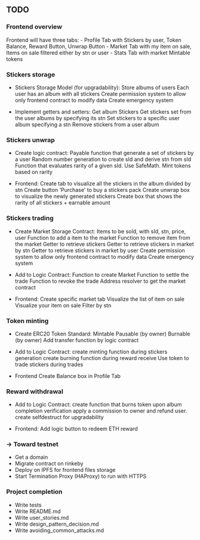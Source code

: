 ## TODO

### Frontend overview
  Frontend will have three tabs:
    - Profile Tab with Stickers by user, Token Balance, Reward Button, Unwrap Button
    - Market Tab with my item on sale, Items on sale filtered either by stn or user
    - Stats Tab with market Mintable tokens

### Stickers storage
- Stickers Storage Model (for upgradability):
    Store albums of users
    Each user has an album with all stickers
    Create permission system to allow only frontend contract to modify data
    Create emergency system

- Implement getters and setters:
    Get album Stickers
    Get stickers set from the user albums by specifying its stn
    Set stickers to a specific user album specifying a stn
    Remove stickers from a user album

### Stickers unwrap
- Create logic contract:
    Payable function that generate a set of stickers by a user
    Random number generation to create sId and derive stn from sId
    Function that evaluates rarity of a given sId. Use SafeMath.
    Mint tokens based on rarity

- Frontend:
    Create tab to visualize all the stickers in the album divided by stn
    Create button 'Purchase' to buy a stickers pack
    Create unwrap box to visualize the newly generated stickers
    Create box that shows the rarity of all stickers + earnable amount

### Stickers trading
- Create Market Storage Contract:
    Items to be sold, with sId, stn, price, user
    Function to add a item to the market
    Function to remove item from the market
    Getter to retrieve stickers
    Getter to retrieve stickers in market by stn
    Getter to retrieve stickers in market by user
    Create permission system to allow only frontend contract to modify data
    Create emergency system

- Add to Logic Contract:
    Function to create Market
    Function to settle the trade
    Function to revoke the trade
    Address resolver to get the market contract

- Frontend:
    Create specific market tab
    Visualize the list of item on sale
    Visualize your item on sale
    Filter by stn

### Token minting
- Create ERC20 Token Standard:
    Mintable
    Pausable (by owner)
    Burnable (by owner)
    Add transfer function by logic contract

- Add to Logic Contract:
    create minting function during stickers generation
    create burning function during reward receive
    Use token to trade stickers during trades

- Frontend
    Create Balance box in Profile Tab

### Reward withdrawal
- Add to Logic Contract:
    create function that burns token upon album completion verification apply a commission to owner and refund user.
    create selfdestruct for upgradability

- Frontend:
    Add logic button to redeem ETH reward

### -> Toward testnet
- Get a domain
- Migrate contract on rinkeby
- Deploy on IPFS for frontend files storage
- Start Termination Proxy (HAProxy) to run with HTTPS

### Project completion
- Write tests
- Write README.md
- Write user_stories.md
- Write design_pattern_decision.md
- Write avoiding_common_attacks.md
